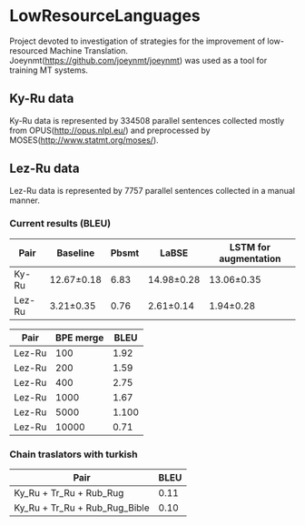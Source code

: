 # LowResourceLanguages
Project devoted to investigation of strategies for the improvement of low-resourced Machine Translation. Joeynmt(https://github.com/joeynmt/joeynmt) was used as a tool for training MT systems.

## Ky-Ru data
Ky-Ru data is represented by 334508 parallel sentences collected mostly from OPUS(http://opus.nlpl.eu/) and preprocessed by MOSES(http://www.statmt.org/moses/).

## Lez-Ru data
Lez-Ru data is represented by 7757 parallel sentences collected in a manual manner.

### Current results (BLEU)

| Pair  | Baseline | Pbsmt | LaBSE | LSTM for augmentation |
| ------------- | ------------- | ------------- | ------------- | ------------- |
| Ky-Ru  | 12.67±0.18   | 6.83 | 14.98±0.28   | 13.06±0.35 |
| Lez-Ru  | 3.21±0.35  | 0.76 | 2.61±0.14 | 1.94±0.28 |

| Pair  | BPE merge | BLEU
| ------------- | ------------- | ------------- |
| Lez-Ru | 100  | 1.92 |
| Lez-Ru | 200   | 1.59 |
| Lez-Ru | 400   | 2.75 |
| Lez-Ru | 1000   | 1.67 |
| Lez-Ru | 5000   | 1.100 |
| Lez-Ru | 10000   | 0.71 |


### Chain traslators with turkish

| Pair  | BLEU | 
| ------------- | ------------- |
| Ky_Ru + Tr_Ru + Rub_Rug  | 0.11   |
| Ky_Ru + Tr_Ru + Rub_Rug_Bible  | 0.10  |
